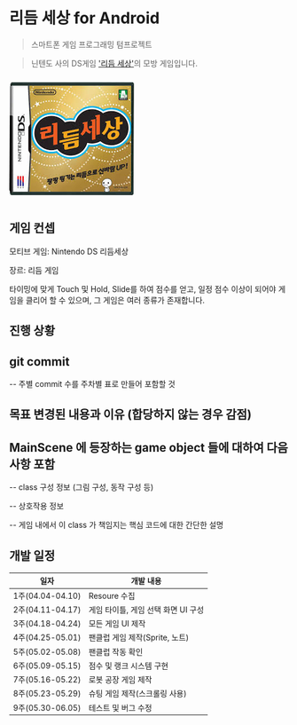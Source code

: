 # 리듬 세상 for Android
> 스마트폰 게임 프로그래밍 텀프로젝트

>닌텐도 사의 DS게임 ['리듬 세상'](https://www.youtube.com/watch?v=FwdBLgFA7qM&ab_channel=Japancommercials4U2)의 모방 게임입니다.

![](READMEImg/메인이미지.jpg)

## 게임 컨셉
모티브 게임: Nintendo DS 리듬세상

장르: 리듬 게임

타이밍에 맞게 Touch 및 Hold, Slide를 하여 점수를 얻고, 일정 점수 이상이 되어야 게임을 클리어 할 수 있으며, 그 게임은 여러 종류가 존재합니다.


## 진행 상황

## git commit

  -- 주별 commit 수를 주차별 표로 만들어 포함할 것

## 목표 변경된 내용과 이유 (합당하지 않는 경우 감점)

## MainScene 에 등장하는 game object 들에 대하여 다음 사항 포함

  -- class 구성 정보 (그림 구성, 동작 구성 등)

  -- 상호작용 정보

  -- 게임 내에서 이 class 가 책임지는 핵심 코드에 대한 간단한 설명

## 개발 일정

|일자|개발 내용|
|--|--|
|1주(04.04-04.10)|Resoure 수집|
|2주(04.11-04.17)|게임 타이틀, 게임 선택 화면 UI 구성|
|3주(04.18-04.24)|모든 게임 UI 제작|
|4주(04.25-05.01)|팬클럽 게임 제작(Sprite, 노트)|
|5주(05.02-05.08)|팬클럽 작동 확인|
|6주(05.09-05.15)|점수 및 랭크 시스템 구현|
|7주(05.16-05.22)|로봇 공장 게임 제작|
|8주(05.23-05.29)|슈팅 게임 제작(스크롤링 사용)|
|9주(05.30-06.05)|테스트 및 버그 수정|